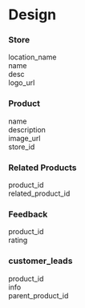 # Design
### Store
  location_name  
  name  
  desc  
  logo_url  

### Product
  name  
  description  
  image_url  
  store_id  

### Related Products
  product_id  
  related_product_id  

### Feedback
  product_id  
  rating  

### customer_leads
  product_id  
  info  
  parent_product_id  

